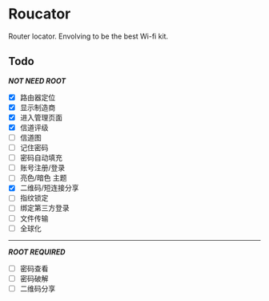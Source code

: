 # Roucator
Router locator. Envolving to be the best Wi-fi kit.

## Todo
***NOT NEED ROOT***

- [x] 路由器定位
- [x] 显示制造商
- [x] 进入管理页面
- [x] 信道评级
- [ ] 信道图
- [ ] 记住密码
- [ ] 密码自动填充
- [ ] 账号注册/登录
- [ ] 亮色/暗色 主题
- [x] 二维码/短连接分享
- [ ] 指纹锁定
- [ ] 绑定第三方登录
- [ ] 文件传输
- [ ] 全球化

-------------------

***ROOT REQUIRED***

- [ ] 密码查看
- [ ] 密码破解
- [ ] 二维码分享
